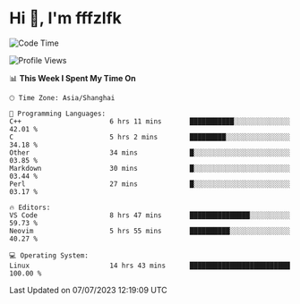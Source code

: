 # Hi 👋, I'm fffzlfk

<!--START_SECTION:waka-->
![Code Time](http://img.shields.io/badge/Code%20Time-265%20hrs%2022%20mins-blue)

![Profile Views](http://img.shields.io/badge/Profile%20Views-0-blue)

📊 **This Week I Spent My Time On** 

```text
🕑︎ Time Zone: Asia/Shanghai

💬 Programming Languages: 
C++                      6 hrs 11 mins       ███████████░░░░░░░░░░░░░░   42.01 % 
C                        5 hrs 2 mins        █████████░░░░░░░░░░░░░░░░   34.18 % 
Other                    34 mins             █░░░░░░░░░░░░░░░░░░░░░░░░   03.85 % 
Markdown                 30 mins             █░░░░░░░░░░░░░░░░░░░░░░░░   03.44 % 
Perl                     27 mins             █░░░░░░░░░░░░░░░░░░░░░░░░   03.17 % 

🔥 Editors: 
VS Code                  8 hrs 47 mins       ███████████████░░░░░░░░░░   59.73 % 
Neovim                   5 hrs 55 mins       ██████████░░░░░░░░░░░░░░░   40.27 % 

💻 Operating System: 
Linux                    14 hrs 43 mins      █████████████████████████   100.00 % 
```


 Last Updated on 07/07/2023 12:19:09 UTC
<!--END_SECTION:waka-->
